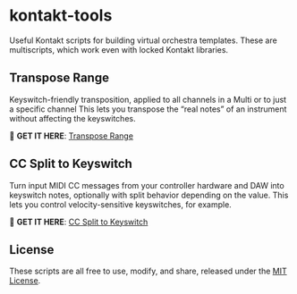 # kontakt-tools

Useful Kontakt scripts for building virtual orchestra templates. These are multiscripts, which work
even with locked Kontakt libraries.

## Transpose Range

Keyswitch-friendly transposition, applied to all channels in a Multi or to just a specific channel
This lets you transpose the “real notes” of an instrument without affecting the keyswitches.

🔗 **GET IT HERE**: [Transpose Range](transpose-range/README.md)

<!-- TODO: Add screenshot. -->

## CC Split to Keyswitch

Turn input MIDI CC messages from your controller hardware and DAW into keyswitch notes, optionally
with split behavior depending on the value. This lets you control velocity-sensitive keyswitches,
for example.

🔗 **GET IT HERE**: [CC Split to Keyswitch](cc-split-to-keyswitch/README.md)

<!-- TODO: Add screenshot. -->

## License

These scripts are all free to use, modify, and share, released under the [MIT License](LICENSE).
